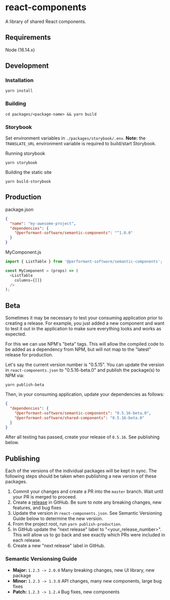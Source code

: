# react-components
A library of shared React components.

## Requirements
Node (16.14.x)

## Development

### Installation
```
yarn install
```

### Building
```
cd packages/<package-name> && yarn build
```

### Storybook
Set environment variables in `./packages/storybook/.env`. **Note:** the `TRANSLATE_URL` environment variable is required to build/start Storybook.

Running storybook
```
yarn storybook
```

Building the static site
```
yarn build-storybook
```
## Production

package.json
```json
{
  "name": "my-awesome-project",
  "dependencies": {
    "@performant-software/semantic-components": "^1.0.0"
  }
}
```

MyComponent.js
```javascript
import { ListTable } from '@performant-software/semantic-components';

const MyComponent = (props) => (
  <ListTable
    columns={[]}
  />
);
```

## Beta
Sometimes it may be necessary to test your consuming application prior to creating a release. For example, you just added a new component and want to test it out in the application to make sure everything looks and works as expected.

For this we can use NPM's "beta" tags. This will allow the compiled code to be added as a dependency from NPM, but will not map to the "latest" release for production.

Let's say the current version number is "0.5.15". You can update the version in `react-components.json` to "0.5.16-beta.0" and publish the package(s) to NPM via:

```
yarn publish-beta
```

Then, in your consuming application, update your dependencies as follows:

```json
{
  "dependencies": {
    "@performant-software/semantic-components": "0.5.16-beta.0",
    "@performant-software/shared-components": "0.5.16-beta.0"
  }
}
```

After all testing has passed, create your release of `0.5.16`. See publishing below.

## Publishing

Each of the versions of the individual packages will be kept in sync. The following steps should be taken when publishing a new version of these packages.

1. Commit your changes and create a PR into the `master` branch. Wait until your PR is merged to proceed.
2. Create a [release](https://github.com/performant-software/react-components/releases) in GitHub. Be sure to note any breaking changes, new features, and bug fixes
3. Update the version in `react-components.json`. See Semantic Versioning Guide below to determine the new version.
4. From the project root, run `yarn publish-production`.
5. In GitHub update the "next release" label to "<your_release_number>". This will allow us to go back and see exactly which PRs were included in each release.
6. Create a new "next release" label in GitHub.

### Semantic Versionsing Guide
- **Major:** `1.2.3 -> 2.0.0` Many breaking changes, new UI library, new package
- **Minor:** `1.2.3 -> 1.3.0` API changes, many new components, large bug fixes
- **Patch:** `1.2.3 -> 1.2.4` Bug fixes, new components
